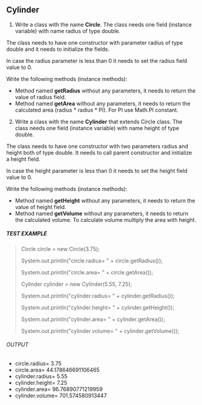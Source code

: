 ## Cylinder

1. Write a class with the name **Circle**. The class needs one field (instance variable) with name radius of type double.

The class needs to have one constructor with parameter radius of type double and it needs to initialize the fields.

In case the radius parameter is less than 0 it needs to set the radius field value to 0.

Write the following methods (instance methods):
- Method named **getRadius** without any parameters, it needs to return the value of radius field.
- Method named **getArea** without any parameters, it needs to return the calculated area (radius * radius * PI). For PI use Math.PI constant.


2. Write a class with the name **Cylinder** that extends Circle class. The class needs one field (instance variable) with name height of type double.

The class needs to have one constructor with two parameters radius and height both of type double. It needs to call parent constructor and initialize a height field.

In case the height parameter is less than 0 it needs to set the height field value to 0.

Write the following methods (instance methods):
- Method named **getHeight** without any parameters, it needs to return the value of height field.
- Method named **getVolume** without any parameters, it needs to return the calculated volume. To calculate volume multiply the area with height.



##### TEST EXAMPLE

> Circle circle = new Circle(3.75);
> 
> System.out.println("circle.radius= " + circle.getRadius());
> 
> System.out.println("circle.area= " + circle.getArea());
> 
> Cylinder cylinder = new Cylinder(5.55, 7.25);
> 
> System.out.println("cylinder.radius= " + cylinder.getRadius());
> 
> System.out.println("cylinder.height= " + cylinder.getHeight());
> 
> System.out.println("cylinder.area= " + cylinder.getArea());
> 
> System.out.println("cylinder.volume= " + cylinder.getVolume());

###### OUTPUT

- circle.radius= 3.75
- circle.area= 44.178646691106465
- cylinder.radius= 5.55
- cylinder.height= 7.25
- cylinder.area= 96.76890771219959
- cylinder.volume= 701.574580913447